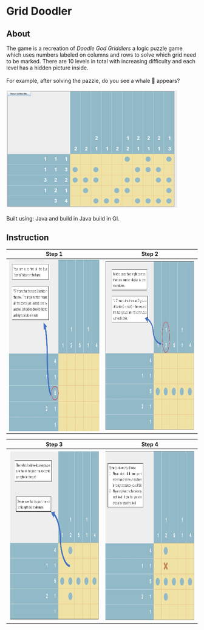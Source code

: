 # Grid Doodler
## About
The game is a recreation of *Doodle God Griddlers* a logic puzzle game which uses numbers labeled on columns and rows to solve which grid need to be marked. There are 10 levels in total with increasing difficulty and each level has a hidden picture inside. </br> </br>
For example, after solving the pazzle, do you see a whale 🐳 appears? </br> </br>
![whale](https://github.com/Samantha-Zhan/Grid_Doodler_Java_Game/blob/main/girdDoodler/whale.png) </br> </br>
Built using: Java and build in Java build in GI.

## Instruction
Step 1            |  Step 2
:-------------------------:|:-------------------------:
<img src="https://github.com/Samantha-Zhan/Grid_Doodler_Java_Game/blob/main/girdDoodler/Step1.jpg" width="450" height="450"> |  <img src="https://github.com/Samantha-Zhan/Grid_Doodler_Java_Game/blob/main/girdDoodler/Step2.jpg" width="450" height="450">

Step 3           |  Step 4
:-------------------------:|:-------------------------:
<img src="https://github.com/Samantha-Zhan/Grid_Doodler_Java_Game/blob/main/girdDoodler/Step3.jpg" width="450" height="450"> |  <img src="https://github.com/Samantha-Zhan/Grid_Doodler_Java_Game/blob/main/girdDoodler/Step4.jpg" width="450" height="450">
